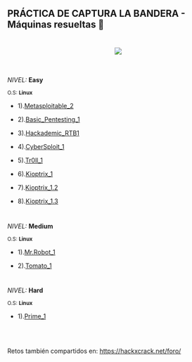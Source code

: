## PRÁCTICA DE CAPTURA LA BANDERA - Máquinas resueltas 🚩


<h1 align="center"><img src="https://user-images.githubusercontent.com/75953873/173473382-ea5151d3-ed8f-49b9-9de7-87ba975e15e6.png"></h1>

</br>

*NIVEL:* **Easy**

<sub>O.S: **Linux**</sub>

- 1).<a href="https://github.com/R3LI4NT/ctf-retos/blob/main/1-%20Maquinas-Easy/Metasploitable_2.md" target="_blank">Metasploitable_2</a>

- 2).<a href="https://github.com/R3LI4NT/ctf-retos/blob/main/1-%20Maquinas-Easy/Basic_Pentesting_1.md" target="_blank">Basic_Pentesting_1</a>

- 3).<a href="https://github.com/R3LI4NT/ctf-retos/blob/main/1-%20Maquinas-Easy/Hackademic_RTB1.md" target="_blank">Hackademic_RTB1</a>

- 4).<a href="https://github.com/R3LI4NT/ctf-retos/blob/main/1-%20Maquinas-Easy/CyberSploit_1.md" target="_blank">CyberSploit_1</a>

- 5).<a href="https://github.com/R3LI4NT/ctf-retos/blob/main/1-%20Maquinas-Easy/tr0ll_1.md" target="_blank">Tr0ll_1</a>

- 6).<a href="https://github.com/R3LI4NT/ctf-retos/blob/main/1-%20Maquinas-Easy/Kioptix_1.md" target="_blank">Kioptrix_1</a>

- 7).<a href="https://github.com/R3LI4NT/ctf-retos/blob/main/1-%20Maquinas-Easy/Kioptrix_1.2.md" target="_blank">Kioptrix_1.2</a>

- 8).<a href="https://github.com/R3LI4NT/ctf-retos/blob/main/1-%20Maquinas-Easy/Kioptrix_1.3.md" target="_blank">Kioptrix_1.3</a>

<h1 align="center"></h1>

*NIVEL:* **Medium**

<sub>O.S: **Linux**</sub>

- 1).<a href="https://github.com/R3LI4NT/ctf-retos/blob/main/2-%20Maquinas-Medium/Mr.Robot_1.md" target="_blank">Mr.Robot_1</a>

- 2).<a href="https://github.com/R3LI4NT/ctf-retos/blob/main/2-%20Maquinas-Medium/Tomato_1.md" target="_blank">Tomato_1</a>

<h1 align="center"></h1>

*NIVEL:* **Hard**

<sub>O.S: **Linux**</sub>

- 1).<a href="https://github.com/R3LI4NT/ctf-retos/blob/main/3-%20Maquinas-Hard/Prime_1.md" target="_blank">Prime_1</a>


</br>

</br>

Retos también compartidos en: https://hackxcrack.net/foro/
